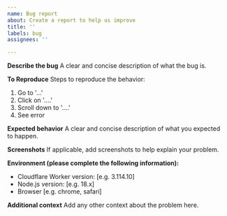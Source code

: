 ```yaml
---
name: Bug report
about: Create a report to help us improve
title: ''
labels: bug
assignees: ''

---
```


**Describe the bug**
A clear and concise description of what the bug is.

**To Reproduce**
Steps to reproduce the behavior:
1. Go to '...'
2. Click on '....'
3. Scroll down to '....'
4. See error

**Expected behavior**
A clear and concise description of what you expected to happen.

**Screenshots**
If applicable, add screenshots to help explain your problem.

**Environment (please complete the following information):**
 - Cloudflare Worker version: [e.g. 3.114.10]
 - Node.js version: [e.g. 18.x]
 - Browser [e.g. chrome, safari]

**Additional context**
Add any other context about the problem here.